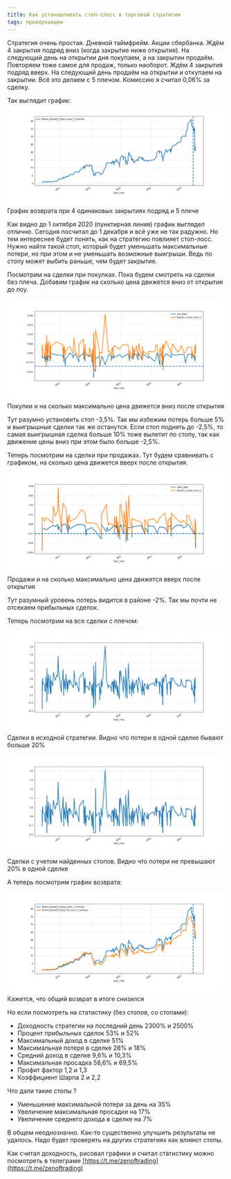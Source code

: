 ```yaml
---
title: Как устанавливать стоп-слосс в торговой стратегии
tags: проверкаидеи
---
```


Стратегия очень простая. Дневной таймфрейм. Акции сбербанка. Ждём 4 закрытия подряд вниз (когда закрытие ниже открытия). На следующий день на открытии дня покупаем, а на закрытии продаём. Повторяем тоже самое для продаж, только наоборот. Ждём 4 закрытия подряд вверх. На следующий день продаём на открытии и откупаем на закрытии. Всё это делаем с 5 плечом. Комиссию я считал 0,06% за сделку.

Так выглядит график:
![](/assets/images/2020/12/buysell_4_days_lever_5_sber.png)\
График возврата при 4 одинаковых закрытиях подряд и 5 плече

Как видно до 1 октября 2020 (пунктирная линия) график выглядел отлично. Сегодня посчитал до 1 декабря и всё уже не так радужно. Но тем интереснее будет понять, как на стратегию повлияет стоп-лосс. Нужно найти такой стоп, который будет уменьшать максимальные потери, но при этом и не уменьшать возможные выигрыши. Ведь по стопу может выбить раньше, чем будет закрытие.

Посмотрим на сделки при покупках. Пока будем смотреть на сделки без плеча. Добавим график на сколько цена движется вниз от открытия до лоу.

![](/assets/images/2020/12/buysell_4_days_lever_1_sber_buy_deals.png)\
Покупки и на сколько максимально цена движется вниз после открытия

Тут разумно установить стоп -3,5%. Так мы избежим потерь больше 5% и выигрышные сделки так же останутся. Если стоп поднять до -2,5%, то самая выигрышная сделка больше 10% тоже вылетит по стопу, так как движение цены вниз при этом было больше -2,5%.

Теперь посмотрим на сделки при продажах. Тут будем сравнивать с графиком, на сколько цена движется вверх после открытия.

![](/assets/images/2020/12/buysell_4_days_lever_1_sber_sell_deals.png)\
Продажи и на сколько максимально цена движется вверх после открытия

Тут разумный уровень потерь видится в районе -2%. Так мы почти не отсекаем прибыльных сделок.

Теперь посмотрим на все сделки с плечом:

![](/assets/images/2020/12/buysell_4_days_lever_5_sber_deals.png)\
Сделки в исходной стратегии. Видно что потери в одной сделке бывают больше 20%

![](/assets/images/2020/12/buysell_4_days_lever_5_stop_sber_deals.png)\
Сделки с учетом найденных стопов. Видно что потери не превышают 20% в одной сделке

А теперь посмотрим график возврата:

![](/assets/images/2020/12/buysell_4_days_lever_5_sber_stop_vs_nonstop.png)\
Кажется, что общий возврат в итоге снизился

Но если посмотреть на статистику (без стопов, со стопами):
- Доходность стратегии на последний день 2300% и 2500%
- Процент прибыльных сделок 53% и 52%
- Максимальный доход в сделке 51%
- Максимальная потеря в сделке 28% и 18%
- Средний доход в сделке 9,6% и 10,3%
- Максимальная просадка 58,6% и 69,5%
- Профит фактор 1,2 и 1,3
- Коэффициент Шарпа 2 и 2,2

Что дали такие стопы ? 
- Уменьшение максимальной потери за день на 35%
- Увеличение максимальная просадки на 17%
- Увеличение среднего дохода в сделке на 7%

В общем неоднозначно. Как-то существенно улучшить результаты не удалось. Надо будет проверять на других стратегиях как влияют стопы.

Как считал доходность, рисовал графики и считал статистику можно посмотреть в телеграме [https://t.me/zenoftrading](https://t.me/zenoftrading)